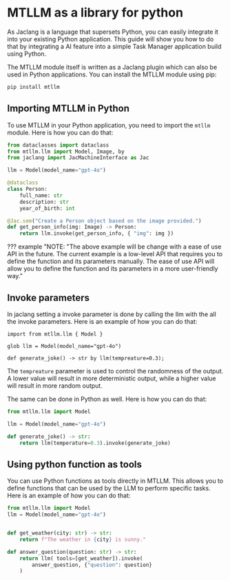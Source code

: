 # MTLLM as a library for python

As Jaclang is a language that supersets Python, you can easily integrate it into your existing Python application. This guide will show you how to do that by integrating a AI feature into a simple Task Manager application build using Python.

The MTLLM module itself is written as a Jaclang plugin which can also be used in Python applications. You can install the MTLLM module using pip:

```bash
pip install mtllm
```

## Importing MTLLM in Python

To use MTLLM in your Python application, you need to import the `mtllm` module. Here is how you can do that:

```python linenums="1"
from dataclasses import dataclass
from mtllm.llm import Model, Image, by
from jaclang import JacMachineInterface as Jac

llm = Model(model_name="gpt-4o")

@dataclass
class Person:
    full_name: str
    description: str
    year_of_birth: int

@Jac.sem("Create a Person object based on the image provided.")
def get_person_info(img: Image) -> Person:
    return llm.invoke(get_person_info, { "img": img })
```

??? example "NOTE:
    "The above example will be change with a ease of use API in the future. The current example is a low-level API that requires you to define the function and its parameters manually. The ease of use API will allow you to define the function and its parameters in a more user-friendly way."

## Invoke parameters

In jaclang setting a invoke parameter is done by calling the llm with the all the invoke parameters. Here is an example of how you can do that:

```jac linenums="1"
import from mtllm.llm { Model }

glob llm = Model(model_name="gpt-4o")

def generate_joke() -> str by llm(tempreature=0.3);
```

The `tempreature` parameter is used to control the randomness of the output. A lower value will result in more deterministic output, while a higher value will result in more random output.

The same can be done in Python as well. Here is how you can do that:

```python linenums="1"
from mtllm.llm import Model

llm = Model(model_name="gpt-4o")

def generate_joke() -> str:
    return llm(temperature=0.3).invoke(generate_joke)
```

## Using python function as tools

You can use Python functions as tools directly in MTLLM. This allows you to define functions that can be used by the LLM to perform specific tasks. Here is an example of how you can do that:

```python linenums="1"
from mtllm.llm import Model
llm = Model(model_name="gpt-4o")


def get_weather(city: str) -> str:
    return f"The weather in {city} is sunny."

def answer_question(question: str) -> str:
    return llm( tools=[get_weather]).invoke(
        answer_question, {"question": question}
    )
```

